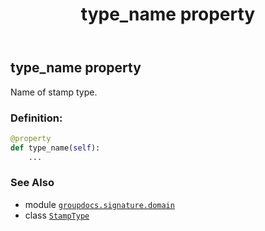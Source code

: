 ﻿---
title: type_name property
second_title: GroupDocs.Signature for Python via .NET API References
description: 
type: docs
url: /python-net/groupdocs.signature.domain/stamptype/type_name/
is_root: false
weight: 50
---

## type_name property


Name of stamp type.
### Definition:
```python
@property
def type_name(self):
    ...
```

### See Also
* module [`groupdocs.signature.domain`](../../)
* class [`StampType`](/signature/python-net/groupdocs.signature.domain/stamptype)
